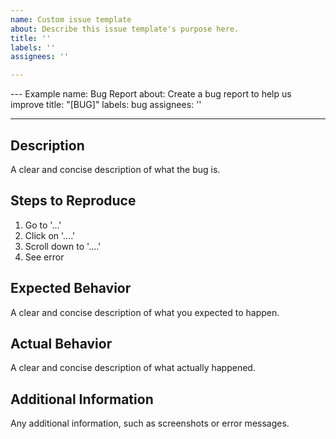 ```yaml
---
name: Custom issue template
about: Describe this issue template's purpose here.
title: ''
labels: ''
assignees: ''

---
```


--- Example 
name: Bug Report
about: Create a bug report to help us improve
title: "[BUG]"
labels: bug
assignees: ''

---

## Description

A clear and concise description of what the bug is.

## Steps to Reproduce

1. Go to '...'
2. Click on '....'
3. Scroll down to '....'
4. See error

## Expected Behavior

A clear and concise description of what you expected to happen.

## Actual Behavior

A clear and concise description of what actually happened.

## Additional Information

Any additional information, such as screenshots or error messages.

